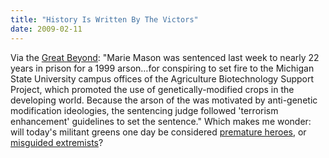 ```yaml
---
title: "History Is Written By The Victors"
date: 2009-02-11
---
```

Via the <a href="http://blogs.nature.com/news/thegreatbeyond/2009/02/us_courts_get_tough_on_earth_l.html">Great Beyond</a>: "Marie Mason was sentenced last week to nearly 22 years in prison for a 1999 arson…for conspiring to set fire to the Michigan State University campus offices of the Agriculture Biotechnology Support Project, which promoted the use of genetically-modified crops in the developing world. Because the arson of the was motivated by anti-genetic modification ideologies, the sentencing judge followed 'terrorism enhancement' guidelines to set the sentence."  Which makes me wonder: will today's militant greens one day be considered <a href="http://www.amazon.com/Patriotic-Treason-John-Brown-America/dp/0803219466">premature heroes</a>, or <a href="http://www.amazon.com/Bringing-War-Home-Underground-Revolutionary/dp/0520241193">misguided extremists</a>?
